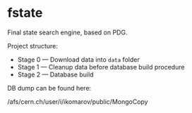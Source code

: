 fstate
======

Final state search engine, based on PDG.



Project structure:

- Stage 0 — Download data into `data` folder
- Stage 1 — Cleanup data before database build procedure
- Stage 2 — Database build

DB dump can be found here:

/afs/cern.ch/user/i/ikomarov/public/MongoCopy